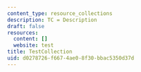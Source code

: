 ```yaml
---
content_type: resource_collections
description: TC = Description
draft: false
resources:
  content: []
  website: test
title: TestCollection
uid: d0278726-f667-4ae0-8f30-bbac5350d37d
---
```

